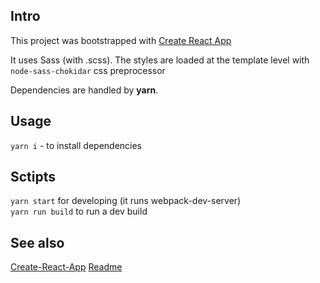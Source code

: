 
## Intro 
This project was bootstrapped with [Create React App](https://github.com/facebook/create-react-app)

It uses Sass (with .scss). The styles are loaded at the template level with `node-sass-chokidar` css preprocessor

Dependencies are handled by **yarn**.

## Usage
`yarn i` - to install dependencies

## Sctipts 
`yarn start` for developing (it runs webpack-dev-server)  
`yarn run build` to run a dev build  

## See also
[Create-React-App](CRA.md)
[Readme](./README.md)
